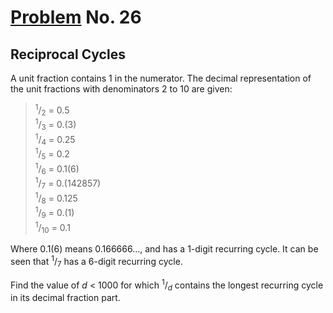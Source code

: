 # [Problem](https://projecteuler.net/problem=26) No. 26

## Reciprocal Cycles

A unit fraction contains 1 in the numerator. The decimal representation of the unit fractions with denominators 2 to 10 are given:
<blockquote>
<sup>1</sup>/<sub>2</sub> = 0.5<br>
<sup>1</sup>/<sub>3</sub> = 0.(3)<br>
<sup>1</sup>/<sub>4</sub> = 0.25<br>
<sup>1</sup>/<sub>5</sub> = 0.2<br>
<sup>1</sup>/<sub>6</sub> = 0.1(6)<br>
<sup>1</sup>/<sub>7</sub> = 0.(142857)<br>
<sup>1</sup>/<sub>8</sub> = 0.125<br>
<sup>1</sup>/<sub>9</sub> = 0.(1)<br>
<sup>1</sup>/<sub>10</sub> = 0.1<br>
</blockquote>

Where 0.1(6) means 0.166666..., and has a 1-digit recurring cycle. It can be seen that <sup>1</sup>/<sub>7</sub> has a 6-digit recurring cycle.

Find the value of _d_ < 1000 for which <sup>1</sup>/<sub><i>d</i></sub> contains the longest recurring cycle in its decimal fraction part.